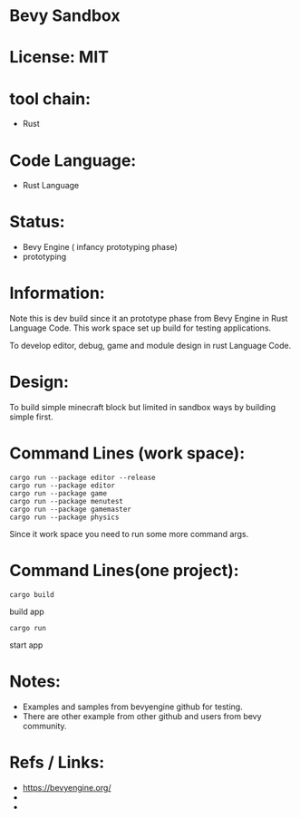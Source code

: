 # Bevy Sandbox

# License: MIT

# tool chain:
 * Rust

# Code Language:
 * Rust Language

# Status:
 * Bevy Engine ( infancy prototyping phase)
 * prototyping

# Information:
  Note this is dev build since it an prototype phase from Bevy Engine in Rust Language Code. This work space set up build for testing applications.

  To develop editor, debug, game and module design in rust Language Code.

# Design:
  To build simple minecraft block but limited in sandbox ways by building simple first.

# Command Lines (work space):
```
cargo run --package editor --release
cargo run --package editor
cargo run --package game
cargo run --package menutest
cargo run --package gamemaster
cargo run --package physics
```
Since it work space you need to run some more command args.

# Command Lines(one project):
```
cargo build
```
build app
```
cargo run
```
start app

# Notes:
 * Examples and samples from bevyengine github for testing.
 * There are other example from other github and users from bevy community.

# Refs / Links:
 * https://bevyengine.org/
 * 
 * 